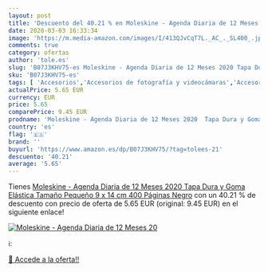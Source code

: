 ```yaml
---
layout: post
title: 'Descuento del 40.21 % en Moleskine - Agenda Diaria de 12 Meses 20'
date: 2020-03-03 16:33:34
image: 'https://m.media-amazon.com/images/I/413QJvCqT7L._AC_._SL400_.jpg'
comments: true
category: ofertas
author: 'tole.es'
slug: 'B07J3KHV75-es Moleskine - Agenda Diaria de 12 Meses 2020 Tapa Dura y...'
sku: 'B07J3KHV75-es'
tags: [ 'Accesorios','Accesorios de fotografía y videocámaras','Accesorios para portátiles y netbooks','Bolsas y fundas para cámaras compactas','Bolsas y fundas para cámaras digitales','Bolsas y fundas para cámaras,  videocámaras y prismáticos','Bolsas y fundas para portátiles y netbooks','Electrónica','Fotografía y videocámaras','Informática','Mochilas para portátiles y netbooks','moleskine', ]
actualPrice: 5.65 EUR
currency: EUR
price: 5.65
comparePrice: 9.45 EUR
prodname: 'Moleskine - Agenda Diaria de 12 Meses 2020  Tapa Dura y Goma Elástica  Tamaño Pequeño 9 x 14 cm  400 Páginas  Negro'
country: 'es'
flag: '🇪🇸'
brand: ''
buyurl: 'https://www.amazon.es/dp/B07J3KHV75/?tag=tolees-21'
descuento: '40.21'
average: '5.65'
---
```


Tienes [Moleskine - Agenda Diaria de 12 Meses 2020  Tapa Dura y Goma Elástica  Tamaño Pequeño 9 x 14 cm  400 Páginas  Negro](https://www.amazon.es/dp/B07J3KHV75/?tag=tolees-21) con un 40.21 % de descuento con precio de oferta de 5.65 EUR (original: 9.45 EUR) en el siguiente enlace!

[![Moleskine - Agenda Diaria de 12 Meses 20](https://m.media-amazon.com/images/I/413QJvCqT7L._AC_._SL400_.jpg)](https://www.amazon.es/dp/B07J3KHV75/?tag=tolees-21)

ℹ️:


[🛒 Accede a la oferta!!](https://www.amazon.es/dp/B07J3KHV75/?tag=tolees-21)
